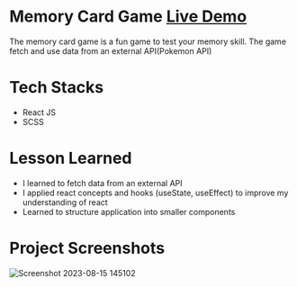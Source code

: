 # Memory Card Game [Live Demo](#)
The memory card game is a fun game to test your memory skill. The game fetch and use data from an external API(Pokemon API)
# Tech Stacks
- React JS
- SCSS
# Lesson Learned
- I learned to fetch data from an external API
- I applied react concepts and hooks (useState, useEffect) to improve my understanding of react
- Learned to structure application into smaller components
# Project Screenshots
![Screenshot 2023-08-15 145102](https://github.com/davidsan13/memory-game/assets/26636027/2636f5de-9580-455f-b0ba-12697f15c609)
